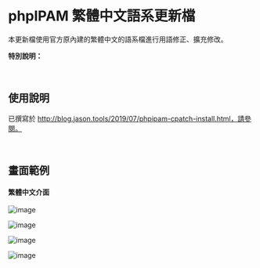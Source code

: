 # phpIPAM 繁體中文語系更新檔

本更新檔使用官方原內建的繁體中文的語系檔進行用語修正、擴充修改。    
  
**特別說明：**

&nbsp;&nbsp;
&nbsp;&nbsp;

## 使用說明
已撰寫於 http://blog.jason.tools/2019/07/phpipam-cpatch-install.html，請參閱。
  
&nbsp;&nbsp;
&nbsp;&nbsp;  
    
    
## 畫面範例


#### 繁體中文介面  
  
  
![image](https://raw.githubusercontent.com/jasoncheng7115/phpipam-cpatch/master/images/%E8%B3%87%E8%A8%8A%E7%9C%8B%E6%9D%BF.png)  
  
![image](https://raw.githubusercontent.com/jasoncheng7115/phpipam-cpatch/master/images/%E6%A9%9F%E6%9E%B6%E9%85%8D%E7%BD%AE.png)    
  
![image](https://raw.githubusercontent.com/jasoncheng7115/phpipam-cpatch/master/images/%E5%AD%90%E7%B6%B2%E8%B7%AF%E7%B4%B0%E7%AF%801.png)
  
![image](https://raw.githubusercontent.com/jasoncheng7115/phpipam-cpatch/master/images/%E5%AD%90%E7%B6%B2%E8%B7%AF%E7%B4%B0%E7%AF%802.png)
